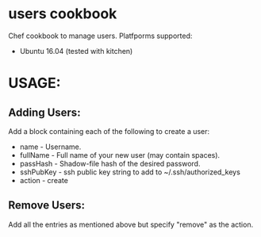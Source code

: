# users cookbook
 Chef cookbook to manage users.
Platfporms supported:

- Ubuntu 16.04 (tested with kitchen)

# USAGE:
## Adding Users:
 Add a block containing each of the following to create a user:
-  name - Username.
-  fullName - Full name of your new user (may contain spaces).
-  passHash - Shadow-file hash of the desired password.
-  sshPubKey - ssh public key string to add to ~/.ssh/authorized_keys
-  action - create
## Remove Users:
 Add all the entries as mentioned above but specify "remove" as the action.

